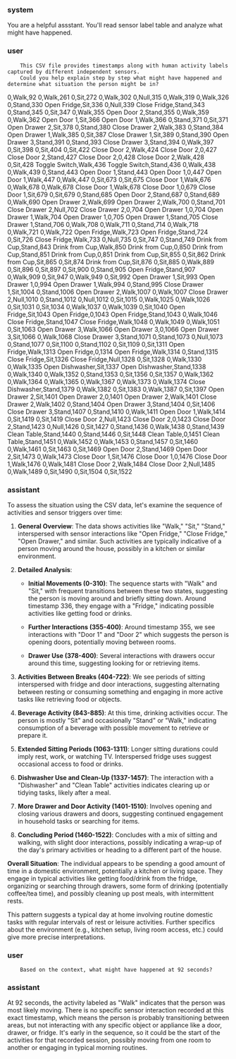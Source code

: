 ### system
You are a helpful assstant. You'll read sensor label table and analyze what might have happened.
### user

        This CSV file provides timestamps along with human activity labels captured by different independent sensors.
        Could you help explain step by step what might have happened and determine what situation the person might be in?
    
0,Walk,92
0,Walk,261
0,Sit,272
0,Walk,302
0,Null,315
0,Walk,319
0,Walk,326
0,Stand,330
Open Fridge,Sit,336
0,Null,339
Close Fridge,Stand,343
0,Stand,345
0,Sit,347
0,Walk,355
Open Door 2,Stand,355
0,Walk,359
0,Walk,362
Open Door 1,Sit,366
Open Door 1,Walk,366
0,Stand,371
0,Sit,371
Open Drawer 2,Sit,378
0,Stand,380
Close Drawer 2,Walk,383
0,Stand,384
Open Drawer 1,Walk,385
0,Sit,387
Close Drawer 1,Sit,389
0,Stand,390
Open Drawer 3,Stand,391
0,Stand,393
Close Drawer 3,Stand,394
0,Walk,397
0,Sit,398
0,Sit,404
0,Sit,422
Close Door 2,Walk,424
Close Door 2,0,427
Close Door 2,Stand,427
Close Door 2,0,428
Close Door 2,Walk,428
0,Sit,428
Toggle Switch,Walk,436
Toggle Switch,Stand,436
0,Walk,438
0,Walk,439
0,Stand,443
Open Door 1,Stand,443
Open Door 1,0,447
Open Door 1,Walk,447
0,Walk,447
0,Sit,673
0,Sit,675
Close Door 1,Walk,676
0,Walk,678
0,Walk,678
Close Door 1,Walk,678
Close Door 1,0,679
Close Door 1,Sit,679
0,Sit,679
0,Stand,685
Open Door 2,Stand,687
0,Stand,689
0,Walk,690
Open Drawer 2,Walk,699
Open Drawer 2,Walk,700
0,Stand,701
Close Drawer 2,Null,702
Close Drawer 2,0,704
Open Drawer 1,0,704
Open Drawer 1,Walk,704
Open Drawer 1,0,705
Open Drawer 1,Stand,705
Close Drawer 1,Stand,706
0,Walk,708
0,Walk,711
0,Stand,714
0,Walk,718
0,Walk,721
0,Walk,722
Open Fridge,Walk,723
Open Fridge,Stand,724
0,Sit,726
Close Fridge,Walk,733
0,Null,735
0,Sit,747
0,Stand,749
Drink from Cup,Stand,843
Drink from Cup,Walk,850
Drink from Cup,0,850
Drink from Cup,Stand,851
Drink from Cup,0,851
Drink from Cup,Sit,855
0,Sit,862
Drink from Cup,Sit,865
0,Sit,874
Drink from Cup,Sit,876
0,Sit,885
0,Walk,889
0,Sit,896
0,Sit,897
0,Sit,900
0,Stand,905
Open Fridge,Stand,907
0,Walk,909
0,Sit,947
0,Walk,949
0,Sit,992
Open Drawer 1,Sit,993
Open Drawer 1,0,994
Open Drawer 1,Walk,994
0,Stand,995
Close Drawer 1,Sit,1004
0,Stand,1006
Open Drawer 2,Walk,1007
0,Walk,1007
Close Drawer 2,Null,1010
0,Stand,1012
0,Null,1012
0,Sit,1015
0,Walk,1025
0,Walk,1026
0,Sit,1031
0,Sit,1034
0,Walk,1037
0,Walk,1039
0,Sit,1040
Open Fridge,Sit,1043
Open Fridge,0,1043
Open Fridge,Stand,1043
0,Walk,1046
Close Fridge,Stand,1047
Close Fridge,Walk,1048
0,Walk,1049
0,Walk,1051
0,Sit,1063
Open Drawer 3,Walk,1066
Open Drawer 3,0,1066
Open Drawer 3,Sit,1066
0,Walk,1068
Close Drawer 3,Stand,1071
0,Stand,1073
0,Null,1073
0,Stand,1077
0,Sit,1100
0,Stand,1102
0,Sit,1109
0,Sit,1311
Open Fridge,Walk,1313
Open Fridge,0,1314
Open Fridge,Walk,1314
0,Stand,1315
Close Fridge,Sit,1326
Close Fridge,Null,1328
0,Sit,1328
0,Walk,1330
0,Walk,1335
Open Dishwasher,Sit,1337
Open Dishwasher,Stand,1338
0,Walk,1340
0,Walk,1352
0,Stand,1353
0,Sit,1356
0,Sit,1357
0,Walk,1362
0,Walk,1364
0,Walk,1365
0,Walk,1367
0,Walk,1373
0,Walk,1374
Close Dishwasher,Stand,1379
0,Walk,1382
0,Sit,1383
0,Walk,1387
0,Sit,1397
Open Drawer 2,Sit,1401
Open Drawer 2,0,1401
Open Drawer 2,Walk,1401
Close Drawer 2,Walk,1402
0,Stand,1404
Open Drawer 3,Stand,1404
0,Sit,1406
Close Drawer 3,Stand,1407
0,Stand,1410
0,Walk,1411
Open Door 1,Walk,1414
0,Sit,1419
0,Sit,1419
Close Door 2,Null,1423
Close Door 2,0,1423
Close Door 2,Stand,1423
0,Null,1426
0,Sit,1427
0,Stand,1436
0,Walk,1438
0,Stand,1439
Clean Table,Stand,1440
0,Stand,1446
0,Sit,1448
Clean Table,0,1451
Clean Table,Stand,1451
0,Walk,1452
0,Walk,1453
0,Stand,1457
0,Sit,1460
0,Walk,1461
0,Sit,1463
0,Sit,1469
Open Door 2,Stand,1469
Open Door 2,Sit,1473
0,Walk,1473
Close Door 1,Sit,1476
Close Door 1,0,1476
Close Door 1,Walk,1476
0,Walk,1481
Close Door 2,Walk,1484
Close Door 2,Null,1485
0,Walk,1489
0,Sit,1490
0,Sit,1504
0,Sit,1522

### assistant
To assess the situation using the CSV data, let's examine the sequence of activities and sensor triggers over time:

1. **General Overview**: The data shows activities like "Walk," "Sit," "Stand," interspersed with sensor interactions like "Open Fridge," "Close Fridge," "Open Drawer," and similar. Such activities are typically indicative of a person moving around the house, possibly in a kitchen or similar environment.

2. **Detailed Analysis**:
   - **Initial Movements (0-310)**: The sequence starts with "Walk" and "Sit," with frequent transitions between these two states, suggesting the person is moving around and briefly sitting down. Around timestamp 336, they engage with a "Fridge," indicating possible activities like getting food or drinks.
   
   - **Further Interactions (355-400)**: Around timestamp 355, we see interactions with "Door 1" and "Door 2" which suggests the person is opening doors, potentially moving between rooms.
   
   - **Drawer Use (378-400)**: Several interactions with drawers occur around this time, suggesting looking for or retrieving items.

3. **Activities Between Breaks (404-722)**: We see periods of sitting interspersed with fridge and door interactions, suggesting alternating between resting or consuming something and engaging in more active tasks like retrieving food or objects.

4. **Beverage Activity (843-885)**: At this time, drinking activities occur. The person is mostly "Sit" and occasionally "Stand" or "Walk," indicating consumption of a beverage with possible movement to retrieve or prepare it.

5. **Extended Sitting Periods (1063-1311)**: Longer sitting durations could imply rest, work, or watching TV. Interspersed fridge uses suggest occasional access to food or drinks.

6. **Dishwasher Use and Clean-Up (1337-1457)**: The interaction with a "Dishwasher" and "Clean Table" activities indicates clearing up or tidying tasks, likely after a meal.

7. **More Drawer and Door Activity (1401-1510)**: Involves opening and closing various drawers and doors, suggesting continued engagement in household tasks or searching for items.

8. **Concluding Period (1460-1522)**: Concludes with a mix of sitting and walking, with slight door interactions, possibly indicating a wrap-up of the day's primary activities or heading to a different part of the house.

**Overall Situation**: The individual appears to be spending a good amount of time in a domestic environment, potentially a kitchen or living space. They engage in typical activities like getting food/drink from the fridge, organizing or searching through drawers, some form of drinking (potentially coffee/tea time), and possibly cleaning up post meals, with intermittent rests.

This pattern suggests a typical day at home involving routine domestic tasks with regular intervals of rest or leisure activities. Further specifics about the environment (e.g., kitchen setup, living room access, etc.) could give more precise interpretations.
### user

        Based on the context, what might have happened at 92 seconds?
    
### assistant
At 92 seconds, the activity labeled as "Walk" indicates that the person was most likely moving. There is no specific sensor interaction recorded at this exact timestamp, which means the person is probably transitioning between areas, but not interacting with any specific object or appliance like a door, drawer, or fridge. It's early in the sequence, so it could be the start of the activities for that recorded session, possibly moving from one room to another or engaging in typical morning routines.
